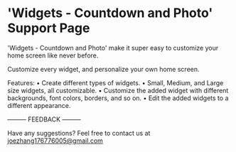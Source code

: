 # 'Widgets - Countdown and Photo' Support Page

'Widgets - Countdown and Photo' make it super easy to customize your home screen like never before.

Customize every widget, and personalize your own home screen.

Features:
• Create different types of widgets.
• Small, Medium, and Large size widgets, all customizable.
• Customize the added widget with different backgrounds, font colors, borders, and so on.
• Edit the added widgets to a different appearance.

——— FEEDBACK ———

Have any suggestions? Feel free to contact us at joezhang176776005@gmail.com
